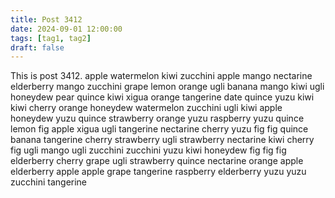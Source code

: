 ```yaml
---
title: Post 3412
date: 2024-09-01 12:00:00
tags: [tag1, tag2]
draft: false
---
```

This is post 3412.
apple
watermelon
kiwi
zucchini
apple
mango
nectarine
elderberry
mango
zucchini
grape
lemon
orange
ugli
banana
mango
kiwi
ugli
honeydew
pear
quince
kiwi
xigua
orange
tangerine
date
quince
yuzu
kiwi
kiwi
cherry
orange
honeydew
watermelon
zucchini
ugli
kiwi
apple
honeydew
yuzu
quince
strawberry
orange
yuzu
raspberry
yuzu
quince
lemon
fig
apple
xigua
ugli
tangerine
nectarine
cherry
yuzu
fig
fig
quince
banana
tangerine
cherry
strawberry
ugli
strawberry
nectarine
kiwi
cherry
fig
ugli
mango
ugli
zucchini
zucchini
yuzu
kiwi
honeydew
fig
fig
fig
elderberry
cherry
grape
ugli
strawberry
quince
nectarine
orange
apple
elderberry
apple
apple
grape
tangerine
raspberry
elderberry
yuzu
yuzu
zucchini
tangerine
